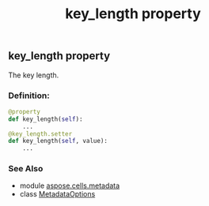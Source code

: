 ﻿---
title: key_length property
second_title: Aspose.Cells for Python via .NET API References
description: 
type: docs
weight: 30
url: /aspose.cells.metadata/metadataoptions/key_length/
is_root: false
---

## key_length property


The key length.
### Definition:
```python
@property
def key_length(self):
    ...
@key_length.setter
def key_length(self, value):
    ...
```

### See Also
* module [aspose.cells.metadata](../../)
* class [MetadataOptions](/cells/python-net/aspose.cells.metadata/metadataoptions)
